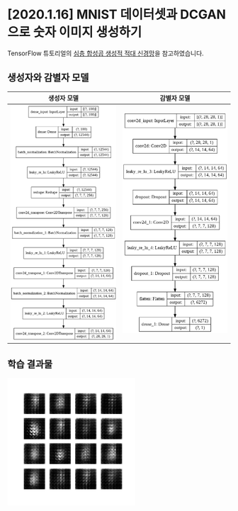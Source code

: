 # [2020.1.16] MNIST 데이터셋과 DCGAN으로 숫자 이미지 생성하기

TensorFlow 튜토리얼의 [심층 합성곱 생성적 적대 신경망](https://www.tensorflow.org/tutorials/generative/dcgan)을 참고하였습니다.

## 생성자와 감별자 모델

| 생성자 모델 | 감별자 모델 |
| ----------- | ----------- |
| <img src="./images/generator.png"></img> | <img src="./images/discriminator.png"></img> |

## 학습 결과물
![dcgan_mnist](./images/dcgan_mnist.gif)

